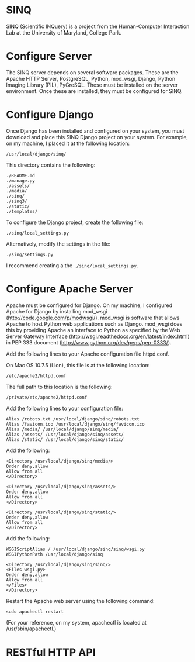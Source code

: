 SINQ
====

SINQ (Scientific INQuery) is a project from the Human-Computer Interaction Lab at the University of Maryland, College Park.

Configure Server
================

The SINQ server depends on several software packages.  These are the Apache HTTP Server, PostgreSQL, Python, mod_wsgi, Django, Python Imaging Library (PIL), PyGreSQL.  These must be installed on the server environment.  Once these are installed, they must be configured for SINQ.

Configure Django
================

Once Django has been installed and configured on your system, you must download and place this SINQ Django project on your system.  For example, on my machine, I placed it at the following location:

	/usr/local/django/sinq/

This directory contains the following:

	./README.md
	./manage.py
	./assets/
	./media/
	./sinq/
	./sinq3/
	./static/
	./templates/

To configure the Django project, create the following file:

	./sinq/local_settings.py

Alternatively, modify the settings in the file:

	./sing/settings.py

I recommend creating a the <code>./sinq/local_settings.py</code>.

Configure Apache Server
=======================

Apache must be configured for Django.  On my machine, I configured Apache for Django by installing mod_wsgi (http://code.google.com/p/modwsgi/).  mod_wsgi is software that allows Apache to host Python web applications such as Django.  mod_wsgi does this by providing Apache an interface to Python as specified by the Web Server Gateway Interface (http://wsgi.readthedocs.org/en/latest/index.html) in PEP 333 document (http://www.python.org/dev/peps/pep-0333/).

Add the following lines to your Apache configuration file httpd.conf.

On Mac OS 10.7.5 (Lion), this file is at the following location:

	/etc/apache2/httpd.conf

The full path to this location is the following:

	/private/etc/apache2/httpd.conf

Add the following lines to your configuration file:

	Alias /robots.txt /usr/local/django/sinq/robots.txt
	Alias /favicon.ico /usr/local/django/sinq/favicon.ico
	Alias /media/ /usr/local/django/sinq/media/
	Alias /assets/ /usr/local/django/sinq/assets/
	Alias /static/ /usr/local/django/sinq/static/

Add the following:

	<Directory /usr/local/django/sinq/media/>
	Order deny,allow
	Allow from all
	</Directory>

	<Directory /usr/local/django/sinq/assets/>
	Order deny,allow
	Allow from all
	</Directory>

	<Directory /usr/local/django/sinq/static/>
	Order deny,allow
	Allow from all
	</Directory>

Add the following:

	WSGIScriptAlias / /usr/local/django/sinq/sinq/wsgi.py
	WSGIPythonPath /usr/local/django/sinq

	<Directory /usr/local/django/sinq/sinq/>
	<Files wsgi.py>
	Order deny,allow
	Allow from all
	</Files>
	</Directory>

Restart the Apache web server using the following command:

	sudo apachectl restart

(For your reference, on my system, apachectl is located at /usr/sbin/apachectl.)

RESTful HTTP API
================

